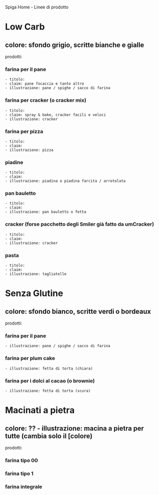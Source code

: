
Spiga Home - Linee di prodotto 

# Low Carb 
## colore: sfondo grigio, scritte bianche e gialle
prodotti: 
### farina per il pane 
	- titolo: 
	- claim: pane focaccia e tanto altro
	- illustrazione: pane / spighe / sacco di farina
### farina per cracker (o cracker mix)
	- titolo: 
	- claim: spray & bake, cracker facili e veloci
	- illustrazione: cracker 
### farina per pizza
	- titolo: 
	- claim: 
	- illustrazione: pizza 
### piadine
	- titolo: 
	- claim: 
	- illustrazione: piadina o piadina farcita / arrotolata 
### pan bauletto
	- titolo: 
	- claim: 
	- illustrazione: pan bauletto o fetta 
### cracker  (forse pacchetto degli Smiler già fatto da umCracker)
	- titolo: 
	- claim: 
	- illustrazione: cracker
### pasta
	- titolo: 
	- claim: 
	- illustrazione: tagliatelle

# Senza Glutine
## colore: sfondo bianco, scritte verdi o bordeaux
prodotti:
### farina per il pane
	- illustrazione: pane / spighe / sacco di farina
###  farina per plum cake
	- illustrazione: fetta di torta (chiara)
###  farina per i dolci al cacao (o brownie)
	- illustrazione: fetta di torta (scura)

# Macinati a pietra
## colore: ?? - illustrazione: macina a pietra per tutte (cambia solo il [colore)
prodotti: 
###  farina tipo 00
###  farina tipo 1
###  farina integrale


